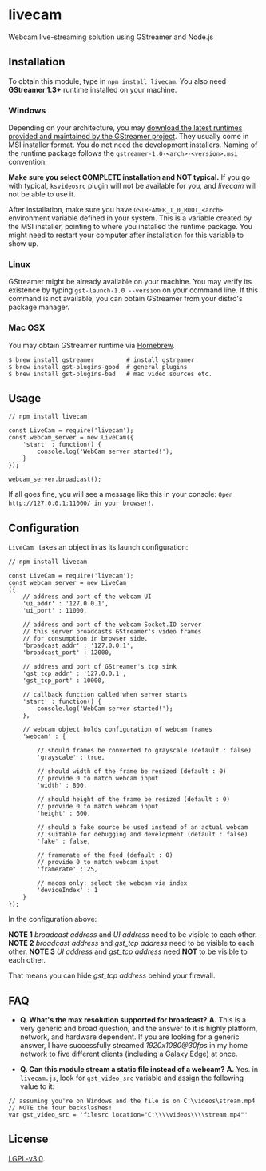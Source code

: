 # livecam

Webcam live-streaming solution using GStreamer and Node.js

## Installation

To obtain this module, type in `npm install livecam`.
You also need **GStreamer 1.3+** runtime installed on your machine.

### Windows

Depending on your architecture, you may [download the latest runtimes provided and maintained by the GStreamer project](https://gstreamer.freedesktop.org/data/pkg/windows/). They usually come in MSI installer format. You do not need the development installers. Naming of the runtime package follows the `gstreamer-1.0-<arch>-<version>.msi` convention.

**Make sure you select COMPLETE installation and NOT typical.** If you go with typical, `ksvideosrc` plugin will not be available for you, and *livecam* will not be able to use it.

After installation, make sure you have `GSTREAMER_1_0_ROOT_<arch>` environment variable defined in your system. This is a variable created by the MSI installer, pointing to where you installed the runtime package. You might need to restart your computer after installation for this variable to show up.

### Linux

GStreamer might be already available on your machine. You may verify its existence by typing `gst-launch-1.0 --version` on your command line. If this command is not available, you can obtain GStreamer from your distro's package manager.

### Mac OSX

You may obtain GStreamer runtime via [Homebrew](http://brew.sh/).

```
$ brew install gstreamer         # install gstreamer
$ brew install gst-plugins-good  # general plugins
$ brew install gst-plugins-bad   # mac video sources etc.
```

## Usage

```JS
// npm install livecam

const LiveCam = require('livecam');
const webcam_server = new LiveCam({
	'start' : function() {
		console.log('WebCam server started!');
	}
});

webcam_server.broadcast();
```

If all goes fine, you will see a message like this in your console:
`Open http://127.0.0.1:11000/ in your browser!`.

## Configuration

`LiveCam ` takes an object in as its launch configuration:

```JS
// npm install livecam

const LiveCam = require('livecam');
const webcam_server = new LiveCam
({
	// address and port of the webcam UI
	'ui_addr' : '127.0.0.1',
	'ui_port' : 11000,

	// address and port of the webcam Socket.IO server
	// this server broadcasts GStreamer's video frames
	// for consumption in browser side.
	'broadcast_addr' : '127.0.0.1',
	'broadcast_port' : 12000,

	// address and port of GStreamer's tcp sink
	'gst_tcp_addr' : '127.0.0.1',
	'gst_tcp_port' : 10000,
	
	// callback function called when server starts
	'start' : function() {
		console.log('WebCam server started!');
	},
	
	// webcam object holds configuration of webcam frames
	'webcam' : {
		
		// should frames be converted to grayscale (default : false)
		'grayscale' : true,
		
		// should width of the frame be resized (default : 0)
		// provide 0 to match webcam input
		'width' : 800,

		// should height of the frame be resized (default : 0)
		// provide 0 to match webcam input
		'height' : 600,
		
		// should a fake source be used instead of an actual webcam
		// suitable for debugging and development (default : false)
		'fake' : false,
		
		// framerate of the feed (default : 0)
		// provide 0 to match webcam input
		'framerate' : 25,

		// macos only: select the webcam via index
		'deviceIndex' : 1
	}
});
```

In the configuration above:

**NOTE 1** *broadcast address* and *UI address* need to be visible to each other.
**NOTE 2** *broadcast address* and *gst_tcp address* need to be visible to each other.
**NOTE 3** *UI address* and *gst_tcp address* need **NOT** to be visible to each other.

That means you can hide *gst_tcp address* behind your firewall.

## FAQ

 - **Q. What's the max resolution supported for broadcast?**
 **A.** This is a very generic and broad question, and the answer to it is highly platform, network, and hardware dependent. If you are looking for a generic answer, I have successfully streamed *1920x1080@30fps* in my home network to five different clients (including a Galaxy Edge) at once.

 - **Q. Can this module stream a static file instead of a webcam?**
 **A.** Yes. in `livecam.js`, look for `gst_video_src` variable and assign the following value to it:
```JS
// assuming you're on Windows and the file is on C:\videos\stream.mp4
// NOTE the four backslashes!
var gst_video_src = 'filesrc location="C:\\\\videos\\\\stream.mp4"'
```

## License

[LGPL-v3.0](https://gstreamer.freedesktop.org/documentation/licensing.html).